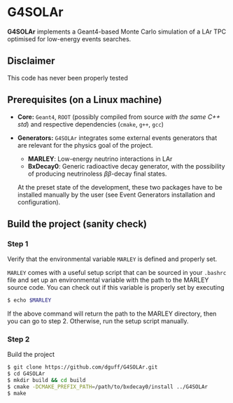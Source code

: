 # G4SOLAr

**G4SOLAr** implements a Geant4-based Monte Carlo simulation of a LAr TPC
optimised for low-energy events searches. 

## Disclaimer
This code has never been properly tested 

## Prerequisites (on a Linux machine)

- **Core:** `Geant4`, `ROOT` (possibly compiled from source *with the same C++ std*)
  and respective dependencies (`cmake`, `g++`, `gcc`)
- **Generators:** `G4SOLAr` integrates some external events generators that
  are relevant for the physics goal of the project. 
  * **MARLEY**: Low-energy neutrino interactions in LAr
  * **BxDecay0**: Generic radioactive decay generator, with the possibility 
    of producing neutrinoless *ββ*-decay final states.
    
  At the preset state of the development, these two packages have to be installed
  manually by the user (see Event Generators installation and configuration). 
  
## Build the project (sanity check)

### Step 1
Verify that the environmental variable `MARLEY` is defined and properly set.

`MARLEY` comes with a useful setup script that can be sourced in your `.bashrc`
file and set up an environmental variable with the path to the MARLEY source code.
You can check out if this variable is properly set by executing 
```bash
$ echo $MARLEY
```
If the above command will return the path to the MARLEY directory, then you can 
go to step 2. Otherwise, run the setup script manually. 

### Step 2
Build the project
```bash
$ git clone https://github.com/dguff/G4SOLAr.git
$ cd G4SOLAr
$ mkdir build && cd build 
$ cmake -DCMAKE_PREFIX_PATH=/path/to/bxdecay0/install ../G4SOLAr
$ make
```
